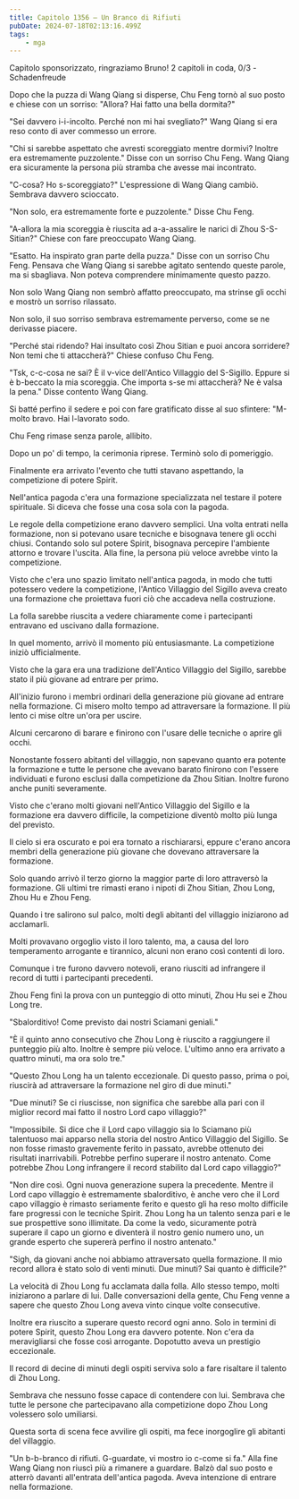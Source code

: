 ```yaml
---
title: Capitolo 1356 – Un Branco di Rifiuti
pubDate: 2024-07-18T02:13:16.499Z
tags:
    - mga
---
```



Capitolo sponsorizzato, ringraziamo Bruno!
2 capitoli in coda, 0/3
-Schadenfreude


Dopo che la puzza di Wang Qiang si disperse, Chu Feng tornò al suo posto e chiese con un sorriso: "Allora? Hai fatto una bella dormita?"


"Sei davvero i-i-incolto. Perché non mi hai svegliato?" Wang Qiang si era reso conto di aver commesso un errore.


"Chi si sarebbe aspettato che avresti scoreggiato mentre dormivi? Inoltre era estremamente puzzolente." Disse con un sorriso Chu Feng. Wang Qiang era sicuramente la persona più stramba che avesse mai incontrato.


"C-cosa? Ho s-scoreggiato?" L'espressione di Wang Qiang cambiò. Sembrava davvero scioccato.


"Non solo, era estremamente forte e puzzolente." Disse Chu Feng.


"A-allora la mia scoreggia è riuscita ad a-a-assalire le narici di Zhou S-S-Sitian?" Chiese con fare preoccupato Wang Qiang.


"Esatto. Ha inspirato gran parte della puzza." Disse con un sorriso Chu Feng. Pensava che Wang Qiang si sarebbe agitato sentendo queste parole, ma si sbagliava. Non poteva comprendere minimamente questo pazzo.


Non solo Wang Qiang non sembrò affatto preoccupato, ma strinse gli occhi e mostrò un sorriso rilassato.


Non solo, il suo sorriso sembrava estremamente perverso, come se ne derivasse piacere.


"Perché stai ridendo? Hai insultato così Zhou Sitian e puoi ancora sorridere? Non temi che ti attaccherà?" Chiese confuso Chu Feng.


"Tsk, c-c-cosa ne sai? È il v-vice dell'Antico Villaggio del S-Sigillo. Eppure si è b-beccato la mia scoreggia. Che importa s-se mi attaccherà? Ne è valsa la pena." Disse contento Wang Qiang.


Si batté perfino il sedere e poi con fare gratificato disse al suo sfintere: "M-molto bravo. Hai l-lavorato sodo.


Chu Feng rimase senza parole, allibito.


Dopo un po' di tempo, la cerimonia riprese. Terminò solo di pomeriggio.


Finalmente era arrivato l'evento che tutti stavano aspettando, la competizione di potere Spirit.


Nell'antica pagoda c'era una formazione specializzata nel testare il potere spirituale. Si diceva che fosse una cosa sola con la pagoda.


Le regole della competizione erano davvero semplici. Una volta entrati nella formazione, non si potevano usare tecniche e bisognava tenere gli occhi chiusi. Contando solo sul potere Spirit, bisognava percepire l'ambiente attorno e trovare l'uscita. Alla fine, la persona più veloce avrebbe vinto la competizione.


Visto che c'era uno spazio limitato nell'antica pagoda, in modo che tutti potessero vedere la competizione, l'Antico Villaggio del Sigillo aveva creato una formazione che proiettava fuori ciò che accadeva nella costruzione.


La folla sarebbe riuscita a vedere chiaramente come i partecipanti entravano ed uscivano dalla formazione.


In quel momento, arrivò il momento più entusiasmante. La competizione iniziò ufficialmente.


Visto che la gara era una tradizione dell'Antico Villaggio del Sigillo, sarebbe stato il più giovane ad entrare per primo.


All'inizio furono i membri ordinari della generazione più giovane ad entrare nella formazione. Ci misero molto tempo ad attraversare la formazione. Il più lento ci mise oltre un'ora per uscire.


Alcuni cercarono di barare e finirono con l'usare delle tecniche o aprire gli occhi.


Nonostante fossero abitanti del villaggio, non sapevano quanto era potente la formazione e tutte le persone che avevano barato finirono con l'essere individuati e furono esclusi dalla competizione da Zhou Sitian. Inoltre furono anche puniti severamente.


Visto che c'erano molti giovani nell'Antico Villaggio del Sigillo e la formazione era davvero difficile, la competizione diventò molto più lunga del previsto.


Il cielo si era oscurato e poi era tornato a rischiararsi, eppure c'erano ancora membri della generazione più giovane che dovevano attraversare la formazione.


Solo quando arrivò il terzo giorno la maggior parte di loro attraversò la formazione. Gli ultimi tre rimasti erano i nipoti di Zhou Sitian, Zhou Long, Zhou Hu e Zhou Feng.


Quando i tre salirono sul palco, molti degli abitanti del villaggio iniziarono ad acclamarli.


Molti provavano orgoglio visto il loro talento, ma, a causa del loro temperamento arrogante e tirannico, alcuni non erano così contenti di loro.


Comunque i tre furono davvero notevoli, erano riusciti ad infrangere il record di tutti i partecipanti precedenti.


Zhou Feng finì la prova con un punteggio di otto minuti, Zhou Hu sei e Zhou Long tre.


"Sbalorditivo! Come previsto dai nostri Sciamani geniali."


"È il quinto anno consecutivo che Zhou Long è riuscito a raggiungere il punteggio più alto. Inoltre è sempre più veloce. L'ultimo anno era arrivato a quattro minuti, ma ora solo tre."


"Questo Zhou Long ha un talento eccezionale. Di questo passo, prima o poi, riuscirà ad attraversare la formazione nel giro di due minuti."


"Due minuti? Se ci riuscisse, non significa che sarebbe alla pari con il miglior record mai fatto il nostro Lord capo villaggio?"


"Impossibile. Si dice che il Lord capo villaggio sia lo Sciamano più talentuoso mai apparso nella storia del nostro Antico Villaggio del Sigillo. Se non fosse rimasto gravemente ferito in passato, avrebbe ottenuto dei risultati inarrivabili. Potrebbe perfino superare il nostro antenato. Come potrebbe Zhou Long infrangere il record stabilito dal Lord capo villaggio?"


"Non dire così. Ogni nuova generazione supera la precedente. Mentre il Lord capo villaggio è estremamente sbalorditivo, è anche vero che il Lord capo villaggio è rimasto seriamente ferito e questo gli ha reso molto difficile fare progressi con le tecniche Spirit. Zhou Long ha un talento senza pari e le sue prospettive sono illimitate. Da come la vedo, sicuramente potrà superare il capo un giorno e diventerà il nostro genio numero uno, un grande esperto che supererà perfino il nostro antenato."


"Sigh, da giovani anche noi abbiamo attraversato quella formazione. Il mio record allora è stato solo di venti minuti. Due minuti? Sai quanto è difficile?"


La velocità di Zhou Long fu acclamata dalla folla. Allo stesso tempo, molti iniziarono a parlare di lui. Dalle conversazioni della gente, Chu Feng venne a sapere che questo Zhou Long aveva vinto cinque volte consecutive.


Inoltre era riuscito a superare questo record ogni anno. Solo in termini di potere Spirit, questo Zhou Long era davvero potente. Non c'era da meravigliarsi che fosse così arrogante. Dopotutto aveva un prestigio eccezionale.


Il record di decine di minuti degli ospiti serviva solo a fare risaltare il talento di Zhou Long.


Sembrava che nessuno fosse capace di contendere con lui. Sembrava che tutte le persone che partecipavano alla competizione dopo Zhou Long volessero solo umiliarsi.


Questa sorta di scena fece avvilire gli ospiti, ma fece inorgoglire gli abitanti del villaggio.


"Un b-b-branco di rifiuti. G-guardate, vi mostro io c-come si fa." Alla fine Wang Qiang non riuscì più a rimanere a guardare. Balzò dal suo posto e atterrò davanti all'entrata dell'antica pagoda. Aveva intenzione di entrare nella formazione.
                                


                                




